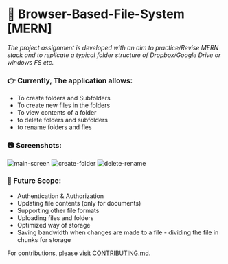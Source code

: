 # :file_folder: Browser-Based-File-System [MERN]

<i>The project assignment is developed with an aim to practice/Revise MERN stack and to replicate a typical folder structure of Dropbox/Google Drive or windows FS etc.</i>

### :point_right: Currently, The application allows:
<ul>
  <li>To create folders and Subfolders</li>
  <li>To create new files in the folders</li>
  <li>To view contents of a folder</li>
  <li>to delete folders and subfolders</li>
  <li>to rename folders and fles</li>
</ul>


### :camera: Screenshots:

![main-screen](https://github.com/sunnysetia93/browser-based-file-system-MERN/blob/master/screenshots/3.screen2.PNG)
![create-folder](https://github.com/sunnysetia93/browser-based-file-system-MERN/blob/master/screenshots/2.screen-2-%20create%20folder.PNG)
![delete-rename](https://github.com/sunnysetia93/browser-based-file-system-MERN/blob/master/screenshots/4.delete-rename-onrightclick.PNG)


### :pushpin: Future Scope:
<ul>
  <li>Authentication & Authorization</li>
  <li>Updating file contents (only for documents)</li>
  <li>Supporting other file formats</li>
  <li>Uploading files and folders</li>
  <li>Optimized way of storage</li>
  <li>Saving bandwidth when changes are made to a file
    - dividing the file in chunks for storage</li>
</ul>

For contributions, please visit [CONTRIBUTING.md](/CONTRIBUTING.md).
